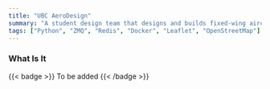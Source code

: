 ```yaml
---
title: "UBC AeroDesign"
summary: "A student design team that designs and builds fixed-wing aircraft to compete in the annual SAE Aero Design competition."
tags: ["Python", "ZMQ", "Redis", "Docker", "Leaflet", "OpenStreetMap"]
---
```


### What Is It
{{< badge >}}
To be added
{{< /badge >}}